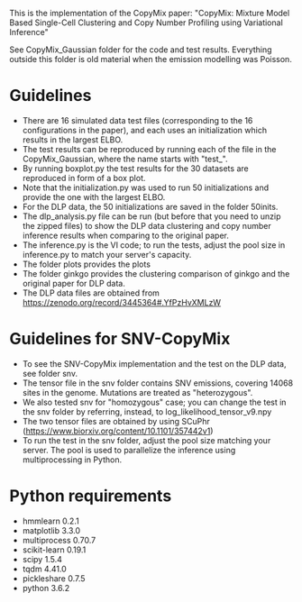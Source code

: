 
This is the implementation of the CopyMix paper:
"CopyMix: Mixture Model Based Single-Cell Clustering and Copy Number Profiling using Variational Inference"

See CopyMix_Gaussian folder for the code and test results. Everything outside this folder is old material when the emission modelling was Poisson.

# Guidelines

- There are 16 simulated data test files (corresponding to the 16 configurations in the paper), and each uses an initialization which results in the largest ELBO. 
- The test results can be reproduced by running each of the file in the CopyMix_Gaussian, where the name starts with "test_".
- By running boxplot.py the test results for the 30 datasets are reproduced in form of a box plot.
- Note that the initialization.py was used to run 50 initializations and provide the one with the largest ELBO.
- For the DLP data, the 50 initializations are saved in the folder 50inits.
- The dlp_analysis.py file can be run (but before that you need to unzip the zipped files) to show the DLP data clustering and copy number inference results when comparing to the original paper.
- The inference.py is the VI code; to run the tests, adjust the pool size in inference.py to match your server's capacity.
- The folder plots provides the plots
- The folder ginkgo provides the clustering comparison of ginkgo and the original paper for DLP data.
- The DLP data files are obtained from https://zenodo.org/record/3445364#.YfPzHvXMLzW

# Guidelines for SNV-CopyMix

- To see the SNV-CopyMix implementation and the test on the DLP data, see folder snv.
- The tensor file in the snv folder contains SNV emissions, covering 14068 sites in the genome. Mutations are treated as "heterozygous". 
- We also tested snv for "homozygous" case; you can change the test in the snv folder by referring, instead, to log_likelihood_tensor_v9.npy
- The two tensor files are obtained by using SCuPhr (https://www.biorxiv.org/content/10.1101/357442v1)
- To run the test in the snv folder, adjust the pool size matching your server. The pool is used to parallelize the inference using multiprocessing in Python.

# Python requirements

- hmmlearn 0.2.1
- matplotlib 3.3.0
- multiprocess 0.70.7
- scikit-learn 0.19.1
- scipy 1.5.4
- tqdm 4.41.0
- pickleshare 0.7.5
- python 3.6.2
  
